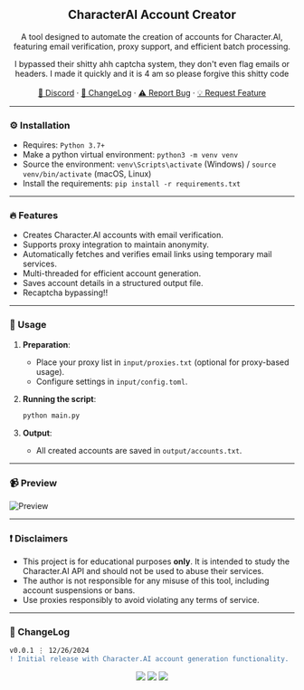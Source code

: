 <div align="center">
  <h2 align="center">CharacterAI Account Creator</h2>
  <p align="center">
    A tool designed to automate the creation of accounts for Character.AI, featuring email verification, proxy support, and efficient batch processing.

   I bypassed their shitty ahh captcha system, they don't even flag emails or headers. I made it quickly and it is 4 am so please forgive this shitty code
    <br />
    <br />
    <a href="https://discord.cyberious.xyz">💬 Discord</a>
    ·
    <a href="https://github.com/sexfrance/CharacterAI-Account-Creator#-changelog">📜 ChangeLog</a>
    ·
    <a href="https://github.com/sexfrance/CharacterAI-Account-Creator/issues">⚠️ Report Bug</a>
    ·
    <a href="https://github.com/sexfrance/CharacterAI-Account-Creator/issues">💡 Request Feature</a>
  </p>
</div>

---

### ⚙️ Installation

- Requires: `Python 3.7+`
- Make a python virtual environment: `python3 -m venv venv`
- Source the environment: `venv\Scripts\activate` (Windows) / `source venv/bin/activate` (macOS, Linux)
- Install the requirements: `pip install -r requirements.txt`

---

### 🔥 Features

- Creates Character.AI accounts with email verification.
- Supports proxy integration to maintain anonymity.
- Automatically fetches and verifies email links using temporary mail services.
- Multi-threaded for efficient account generation.
- Saves account details in a structured output file.
- Recaptcha bypassing!!

---

### 📝 Usage

1. **Preparation**:
   - Place your proxy list in `input/proxies.txt` (optional for proxy-based usage).
   - Configure settings in `input/config.toml`.

2. **Running the script**:
   ```bash
   python main.py
   ```

3. **Output**:
   - All created accounts are saved in `output/accounts.txt`.

---

### 📹 Preview

![Preview](https://i.imgur.com/AgOxIQI.gif)

---

### ❗ Disclaimers

- This project is for educational purposes **only**. It is intended to study the Character.AI API and should not be used to abuse their services.
- The author is not responsible for any misuse of this tool, including account suspensions or bans.
- Use proxies responsibly to avoid violating any terms of service.

---

### 📜 ChangeLog

```diff
v0.0.1 ⋮ 12/26/2024
! Initial release with Character.AI account generation functionality.
```

<p align="center">
  <img src="https://img.shields.io/github/license/sexfrance/CharacterAI-Account-Creator.svg?style=for-the-badge&labelColor=black&color=f429ff&logo=IOTA"/>
  <img src="https://img.shields.io/github/stars/sexfrance/CharacterAI-Account-Creator.svg?style=for-the-badge&labelColor=black&color=f429ff&logo=IOTA"/>
  <img src="https://img.shields.io/github/languages/top/sexfrance/CharacterAI-Account-Creator.svg?style=for-the-badge&labelColor=black&color=f429ff&logo=python"/>
</p>


